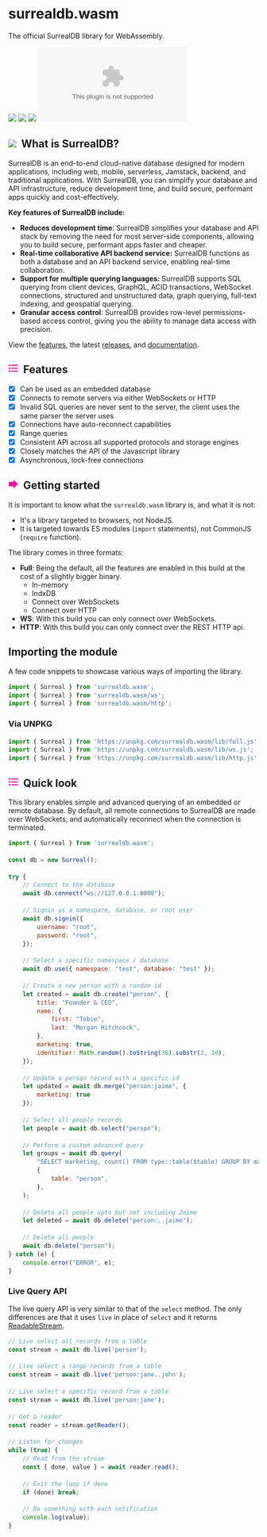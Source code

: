 # surrealdb.wasm

The official SurrealDB library for WebAssembly.

[![](https://img.shields.io/badge/status-beta-ff00bb.svg?style=flat-square)](https://github.com/surrealdb/surrealdb.wasm)
[![](https://img.shields.io/badge/docs-view-44cc11.svg?style=flat-square)](https://surrealdb.com/docs/integration/libraries/webassembly)
[![](https://img.shields.io/badge/license-Apache_License_2.0-00bfff.svg?style=flat-square)](https://github.com/surrealdb/surrealdb.wasm)
[![](https://img.shields.io/npm/v/surrealdb.wasm?style=flat-square)](https://www.npmjs.com/package/surrealdb.wasm)


<h2><img height="20" src="https://github.com/surrealdb/surrealdb/raw/main/img/whatissurreal.svg?raw=true">&nbsp;&nbsp;What is SurrealDB?</h2>

SurrealDB is an end-to-end cloud-native database designed for modern applications, including web, mobile, serverless, Jamstack, backend, and traditional applications. With SurrealDB, you can simplify your database and API infrastructure, reduce development time, and build secure, performant apps quickly and cost-effectively.

**Key features of SurrealDB include:**

- **Reduces development time**: SurrealDB simplifies your database and API stack by removing the need for most server-side components, allowing you to build secure, performant apps faster and cheaper.
- **Real-time collaborative API backend service:** SurrealDB functions as both a database and an API backend service, enabling real-time collaboration.
- **Support for multiple querying languages:** SurrealDB supports SQL querying from client devices, GraphQL, ACID transactions, WebSocket connections, structured and unstructured data, graph querying, full-text indexing, and geospatial querying.
- **Granular access control**: SurrealDB provides row-level permissions-based access control, giving you the ability to manage data access with precision.


View the [features](https://surrealdb.com/features), the latest [releases](https://surrealdb.com/releases), and [documentation](https://surrealdb.com/docs).

<h2><img height="20" src="https://github.com/surrealdb/surrealdb/blob/main/img/features.svg?raw=true">&nbsp;&nbsp;Features</h2>

- [x] Can be used as an embedded database
- [x] Connects to remote servers via either WebSockets or HTTP
- [x] Invalid SQL queries are never sent to the server, the client uses the same parser the server uses
- [x] Connections have auto-reconnect capabilities
- [x] Range queries
- [x] Consistent API across all supported protocols and storage engines
- [x] Closely matches the API of the Javascript library
- [x] Asynchronous, lock-free connections

<h2><img height="20" src="https://github.com/surrealdb/surrealdb/blob/main/img/gettingstarted.svg?raw=true">&nbsp;&nbsp;Getting started</h2>

It is important to know what the `surrealdb.wasm` library is, and what it is not:
- It's a library targeted to browsers, not NodeJS.
- It is targeted towards ES modules (`import` statements), not CommonJS (`require` function).

The library comes in three formats:
- **Full**: Being the default, all the features are enabled in this build at the cost of a slightly bigger binary.
	- In-memory
	- IndxDB
	- Connect over WebSockets
	- Connect over HTTP
- **WS**: With this build you can only connect over WebSockets.
- **HTTP**: With this build you can only connect over the REST HTTP api.

## Importing the module
A few code snippets to showcase various ways of importing the library.

```js
import { Surreal } from 'surrealdb.wasm';
import { Surreal } from 'surrealdb.wasm/ws';
import { Surreal } from 'surrealdb.wasm/http';
```

### Via UNPKG
```js
import { Surreal } from 'https://unpkg.com/surrealdb.wasm/lib/full.js';
import { Surreal } from 'https://unpkg.com/surrealdb.wasm/lib/ws.js';
import { Surreal } from 'https://unpkg.com/surrealdb.wasm/lib/http.js';
```

<h2><img height="20" src="https://github.com/surrealdb/surrealdb/blob/main/img/features.svg?raw=true">&nbsp;&nbsp;Quick look</h2>

This library enables simple and advanced querying of an embedded or remote database. By default, all remote connections to SurrealDB are made over WebSockets, and automatically reconnect when the connection is terminated.

```js
import { Surreal } from 'surrealdb.wasm';

const db = new Surreal();

try {
	// Connect to the database
	await db.connect("ws://127.0.0.1:8000");

	// Signin as a namespace, database, or root user
	await db.signin({
		username: "root",
		password: "root",
	});

	// Select a specific namespace / database
	await db.use({ namespace: "test", database: "test" });

	// Create a new person with a random id
	let created = await db.create("person", {
		title: "Founder & CEO",
		name: {
			first: "Tobie",
			last: "Morgan Hitchcock",
		},
		marketing: true,
		identifier: Math.random().toString(36).substr(2, 10),
	});

	// Update a person record with a specific id
	let updated = await db.merge("person:jaime", {
		marketing: true
	});

	// Select all people records
	let people = await db.select("person");

	// Perform a custom advanced query
	let groups = await db.query(
		"SELECT marketing, count() FROM type::table($table) GROUP BY marketing",
		{
			table: "person",
		},
	);

	// Delete all people upto but not including Jaime
	let deleted = await db.delete("person:..jaime");

	// Delete all people
	await db.delete("person");
} catch (e) {
	console.error("ERROR", e);
}
```

### Live Query API
The live query API is very similar to that of the `select` method. The only differences are that it uses `live`
in place of `select` and it returns [ReadableStream](https://developer.mozilla.org/en-US/docs/Web/API/ReadableStream).

```js
// Live select all records from a table
const stream = await db.live('person');

// Live select a range records from a table
const stream = await db.live('person:jane..john');

// Live select a specific record from a table
const stream = await db.live('person:jane');

// Get a reader
const reader = stream.getReader();

// Listen for changes
while (true) {
	// Read from the stream
	const { done, value } = await reader.read();

	// Exit the loop if done
	if (done) break;

	// Do something with each notification
	console.log(value);
}
```

